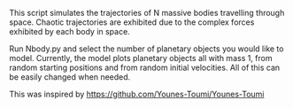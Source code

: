This script simulates the trajectories of N massive bodies travelling through space. Chaotic trajectories are exhibited due to the complex forces exhibited by each body in space.

Run Nbody.py and select the number of planetary objects you would like to model. 
Currently, the model plots planetary objects all with mass 1, from random starting positions and from random initial velocities. All of this can be easily changed when needed.

This was inspired by https://github.com/Younes-Toumi/Younes-Toumi
